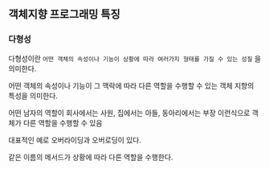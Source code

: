 ## 객체지향 프로그래밍 특징

### 다형성

다형성이란 `어떤 객체의 속성이나 기능이 상황에 따라 여러가지 형태를 가질 수 있는 성질` 을 의미한다.

어떤 객체의 속성이나 기능이 그 맥락에 따라 다른 역할을 수행할 수 있는 객체 지향의 특성을 의미한다.

어떤 남자의 역할이 회사에서는 사원, 집에서는 아들, 동아리에서는 부장 이런식으로 객체가 다른 역할을 수행할 수 있음

대표적인 예로 오버라이딩과 오버로딩이 있다.

같은 이름의 메서드가 상황에 따라 다른 역할을 수행한다.